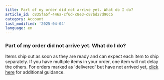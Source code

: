 ```yaml
---
title: Part of my order did not arrive yet. What do I do?
article_id: c835fa5f-446a-cf6d-c8e3-c87bd27d90c5
category: Account
last_modified: '2025-04-04'
language: en
---
```


### Part of my order did not arrive yet. What do I do?
Items ship out as soon as they are ready and can expect each item to ship separately.
If you have multiple items in your order, one item will not delay the others.
For orders marked as 'delivered' but have not arrived yet, [click here](https://www.starlink.com/support/article/<https:/support.starlink.com/?topic=126ee6a3-8c3f-2014-3283-4c678c99ed0b>) for additional guidance.